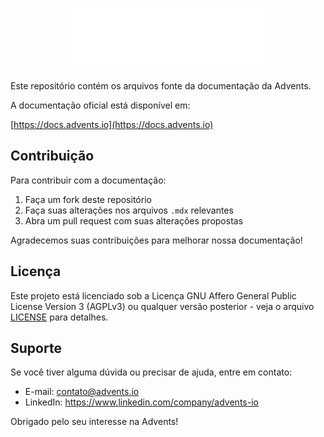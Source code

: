 <p align="center">
  <a href="https://advents.io" target="_blank">
    <picture>
      <source media="(prefers-color-scheme: dark)" srcset="logo/dark.svg" />
      <source media="(prefers-color-scheme: light)" srcset="logo/light.svg" />
      <img src="logo/dark.svg" alt="Advents logo" width="312px" />
    </picture>
  </a>
</p>

Este repositório contém os arquivos fonte da documentação da Advents.

A documentação oficial está disponível em:

[https://docs.advents.io](https://docs.advents.io)

## Contribuição

Para contribuir com a documentação:

1. Faça um fork deste repositório
2. Faça suas alterações nos arquivos `.mdx` relevantes
3. Abra um pull request com suas alterações propostas

Agradecemos suas contribuições para melhorar nossa documentação!

## Licença

Este projeto está licenciado sob a Licença GNU Affero General Public License Version 3 (AGPLv3) ou qualquer versão posterior - veja o arquivo [LICENSE](LICENSE.md) para detalhes.

## Suporte

Se você tiver alguma dúvida ou precisar de ajuda, entre em contato:

- E-mail: contato@advents.io
- LinkedIn: https://www.linkedin.com/company/advents-io

Obrigado pelo seu interesse na Advents!
